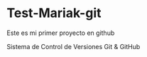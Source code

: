 # Test-Mariak-git
Este es mi primer proyecto en github

Sistema de Control de Versiones Git & GitHub